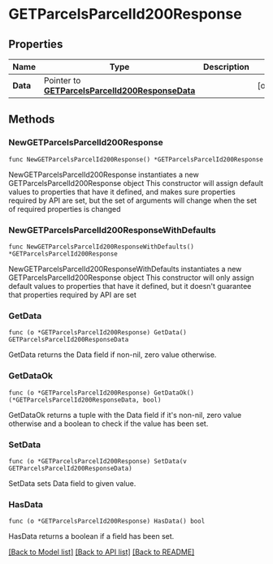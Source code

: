 # GETParcelsParcelId200Response

## Properties

Name | Type | Description | Notes
------------ | ------------- | ------------- | -------------
**Data** | Pointer to [**GETParcelsParcelId200ResponseData**](GETParcelsParcelId200ResponseData.md) |  | [optional] 

## Methods

### NewGETParcelsParcelId200Response

`func NewGETParcelsParcelId200Response() *GETParcelsParcelId200Response`

NewGETParcelsParcelId200Response instantiates a new GETParcelsParcelId200Response object
This constructor will assign default values to properties that have it defined,
and makes sure properties required by API are set, but the set of arguments
will change when the set of required properties is changed

### NewGETParcelsParcelId200ResponseWithDefaults

`func NewGETParcelsParcelId200ResponseWithDefaults() *GETParcelsParcelId200Response`

NewGETParcelsParcelId200ResponseWithDefaults instantiates a new GETParcelsParcelId200Response object
This constructor will only assign default values to properties that have it defined,
but it doesn't guarantee that properties required by API are set

### GetData

`func (o *GETParcelsParcelId200Response) GetData() GETParcelsParcelId200ResponseData`

GetData returns the Data field if non-nil, zero value otherwise.

### GetDataOk

`func (o *GETParcelsParcelId200Response) GetDataOk() (*GETParcelsParcelId200ResponseData, bool)`

GetDataOk returns a tuple with the Data field if it's non-nil, zero value otherwise
and a boolean to check if the value has been set.

### SetData

`func (o *GETParcelsParcelId200Response) SetData(v GETParcelsParcelId200ResponseData)`

SetData sets Data field to given value.

### HasData

`func (o *GETParcelsParcelId200Response) HasData() bool`

HasData returns a boolean if a field has been set.


[[Back to Model list]](../README.md#documentation-for-models) [[Back to API list]](../README.md#documentation-for-api-endpoints) [[Back to README]](../README.md)


